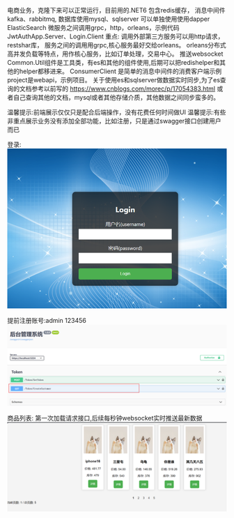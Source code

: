 电商业务，克隆下来可以正常运行，目前用的.NET6
包含redis缓存，
消息中间件kafka、rabbitmq,
数据库使用mysql、sqlserver
可以单独使用使用dapper
ElasticSearch
微服务之间调用grpc，http，orleans，示例代码JwtAuthApp.Server、Login.Client
重点:
调用外部第三方服务可以用http请求，restshar库，
服务之间的调用用grpc,核心服务最好交给orleans。
orleans分布式高并发负载等特点，用作核心服务，比如订单处理，交易中心。
推送websocket
Common.Util组件是工具类，有es和其他的组件使用,后期可以把redishelper和其他的helper都移进来。
ConsumerClient 是简单的消息中间件的消费客户端示例
project是webapi，示例项目。
关于使用es和sqlserver做数据实时同步,为了es查询的文档参考以前写的
https://www.cnblogs.com/morec/p/17054383.html
或者自己查询其他的文档，mysql或者其他存储介质，其他数据之间同步蛮多的。

温馨提示:前端展示仅仅只是配合后端操作，没有花费任何时间做UI
温馨提示:有些非重点展示业务没有添加全部功能，比如注册，只是通过swagger接口创建用户而已

登录:
![Alt text](image.png)

提前注册账号:admin 123456
![Alt text](image-1.png)

商品列表:
第一次加载请求接口,后续每秒钟websocket实时推送最新数据
![Alt text](image-2.png)

